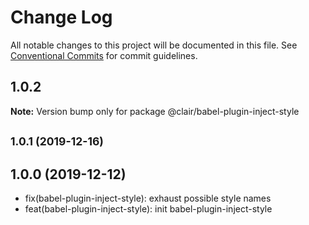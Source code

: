 # Change Log

All notable changes to this project will be documented in this file.
See [Conventional Commits](https://conventionalcommits.org) for commit guidelines.

## 1.0.2

**Note:** Version bump only for package @clair/babel-plugin-inject-style





## <small>1.0.1 (2019-12-16)</small>





## 1.0.0 (2019-12-12)

* fix(babel-plugin-inject-style): exhaust possible style names
* feat(babel-plugin-inject-style): init babel-plugin-inject-style

